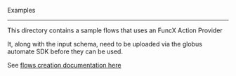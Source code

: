Examples
********

This directory contains a sample flows that uses an FuncX Action Provider

It, along with the input schema, need to be uploaded via the globus automate SDK before they can be used.

See [flows creation documentation here](https://globus-automate-client.readthedocs.io/en/latest/authoring_flows.html#)

